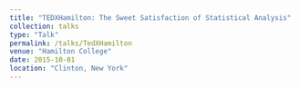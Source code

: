 ```yaml
---
title: "TEDXHamilton: The Sweet Satisfaction of Statistical Analysis"
collection: talks
type: "Talk"
permalink: /talks/TedXHamilton
venue: "Hamilton College"
date: 2015-10-01
location: "Clinton, New York"
---
```


